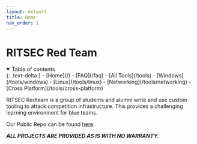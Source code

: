 ```yaml
---
layout: default
title: Home
nav_order: 1
---
```


# RITSEC Red Team

<details open markdown="block">
  <summary>
    Table of contents
  </summary>
  {: .text-delta }
- [Home](/)
- [FAQ](/faq)
- [All Tools](/tools)
- [Windows](/tools/windows)
- [Linux](/tools/linux)
- [Networking](/tools/networking)
- [Cross Platform](/tools/cross-platform)
</details>

RITSEC Redteam is a group of students and alumni write and use custom tooling to attack competition infrastructure. This provides a challenging learning environment for blue teams.

Our Public Repo can be found [here](https://github.com/RITRedteam).

**_ALL PROJECTS ARE PROVIDED AS IS WITH NO WARRANTY._**
